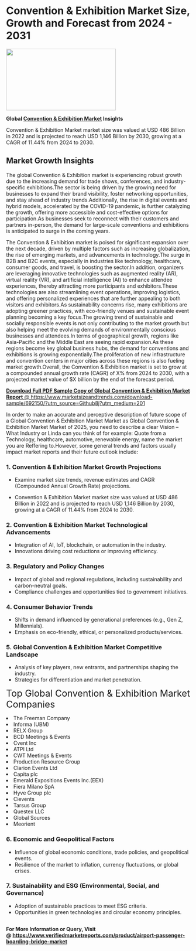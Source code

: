 <H1>Convention & Exhibition Market Size, Growth and Forecast from 2024 - 2031</H1><img class="aligncenter size-medium wp-image-584254" src="https://thirdeyenews.in/wp-content/uploads/2024/09/Global-Market-Research-300x168.jpeg" alt="" width="300" height="168" /><p><strong>Global&nbsp;<a href="https://www.marketsizeandtrends.com/download-sample/692150/?utm_source=Github8j?utm_medium=201">Convention & Exhibition Market</a> Insights</strong></p><p>Convention & Exhibition Market market size was valued at USD 486 Billion in 2022 and is projected to reach USD 1,146 Billion by 2030, growing at a CAGR of 11.44% from 2024 to 2030.</p><p><h2>Market Growth Insights</h2> <p>The global Convention & Exhibition market is experiencing robust growth due to the increasing demand for trade shows, conferences, and industry-specific exhibitions.The sector is being driven by the growing need for businesses to expand their brand visibility, foster networking opportunities, and stay ahead of industry trends.Additionally, the rise in digital events and hybrid models, accelerated by the COVID-19 pandemic, is further catalyzing the growth, offering more accessible and cost-effective options for participation.As businesses seek to reconnect with their customers and partners in-person, the demand for large-scale conventions and exhibitions is anticipated to surge in the coming years.</p> <p><a href="#"></a></p> <p>The Convention & Exhibition market is poised for significant expansion over the next decade, driven by multiple factors such as increasing globalization, the rise of emerging markets, and advancements in technology.The surge in B2B and B2C events, especially in industries like technology, healthcare, consumer goods, and travel, is boosting the sector.In addition, organizers are leveraging innovative technologies such as augmented reality (AR), virtual reality (VR), and artificial intelligence (AI) to enhance attendee experiences, thereby attracting more participants and exhibitors.These technologies are also streamlining event operations, improving logistics, and offering personalized experiences that are further appealing to both visitors and exhibitors.As sustainability concerns rise, many exhibitions are adopting greener practices, with eco-friendly venues and sustainable event planning becoming a key focus.The growing trend of sustainable and socially responsible events is not only contributing to the market growth but also helping meet the evolving demands of environmentally conscious businesses and attendees.In terms of geographical growth, regions like Asia-Pacific and the Middle East are seeing rapid expansion.As these regions become key global business hubs, the demand for conventions and exhibitions is growing exponentially.The proliferation of new infrastructure and convention centers in major cities across these regions is also fueling market growth.Overall, the Convention & Exhibition market is set to grow at a compounded annual growth rate (CAGR) of X% from 2024 to 2030, with a projected market value of $X billion by the end of the forecast period.<p><a href="#"></p><p><span class=""><strong>Download Full PDF Sample Copy of Global Convention & Exhibition Market Report</strong> @ <a href="https://www.marketsizeandtrends.com/download-sample/692150/?utm_source=Github8j?utm_medium=201" target="_blank">https://www.marketsizeandtrends.com/download-sample/692150/?utm_source=Github8j?utm_medium=201</a></span></p><p>In order to make an accurate and perceptive description of future scope of a Global&nbsp;Convention & Exhibition Market Market as Global&nbsp;Convention & Exhibition Market Market of 2025, you need to describe a clear Vision &ndash; What Industry or Linda can you think of for example: Quote from a Technology, healthcare, automotive, renewable energy, name the market you are Reffering to.However, some general trends and factors usually impact market reports and their future outlook include:</p><h3>1.&nbsp;<strong>Convention & Exhibition Market Growth Projections</strong></h3><ul><li>Examine market size trends, revenue estimates and CAGR (Compounded Annual Growth Rate) projections.</li><li><p>Convention & Exhibition Market market size was valued at USD 486 Billion in 2022 and is projected to reach USD 1,146 Billion by 2030, growing at a CAGR of 11.44% from 2024 to 2030.</p></li></ul><h3>2.&nbsp;<strong>Convention & Exhibition Market Technological Advancements</strong></h3><ul><li>Integration of AI, IoT, blockchain, or automation in the industry.</li><li>Innovations driving cost reductions or improving efficiency.</li></ul><h3>3.&nbsp;<strong>Regulatory and Policy Changes</strong></h3><ul><li>Impact of global and regional regulations, including sustainability and carbon-neutral goals.</li><li>Compliance challenges and opportunities tied to government initiatives.</li></ul><h3>4.&nbsp;<strong>Consumer Behavior Trends</strong></h3><ul><li>Shifts in demand influenced by generational preferences (e.g., Gen Z, Millennials).</li><li>Emphasis on eco-friendly, ethical, or personalized products/services.</li></ul><h3>5.&nbsp;<strong>Global Convention & Exhibition Market Competitive Landscape</strong></h3><ul><li>Analysis of key players, new entrants, and partnerships shaping the industry.</li><li>Strategies for differentiation and market penetration.</li></ul><p data-pm-slice="1 1 []"><span style="color: inherit; font-family: inherit; font-size: 25px;">Top Global Convention & Exhibition Market Companies</span></p><div class="" data-test-id=""><p><li>The Freeman Company</li><li> Informa (UBM)</li><li> RELX Group</li><li> BCD Meetings & Events</li><li> Cvent Inc</li><li> ATPI Ltd</li><li> CWT Meetings & Events</li><li> Production Resource Group</li><li> Clarion Events Ltd</li><li> Capita plc</li><li> Emerald Expositions Events Inc.(EEX)</li><li> Fiera Milano SpA</li><li> Hyve Group plc</li><li> Cievents</li><li> Tarsus Group</li><li> Questex LLC</li><li> Global Sources</li><li> Meorient</li></p></div><h3>6.&nbsp;<strong>Economic and Geopolitical Factors</strong></h3><ul><li>Influence of global economic conditions, trade policies, and geopolitical events.</li><li>Resilience of the market to inflation, currency fluctuations, or global crises.</li></ul><h3>7.&nbsp;<strong>Sustainability and ESG (Environmental, Social, and Governance)</strong></h3><ul><li>Adoption of sustainable practices to meet ESG criteria.</li><li>Opportunities in green technologies and circular economy principles.</li></ul><h2><strong style="font-size: 14px;">For More Information or Query, Visit @&nbsp;</strong><a style="background-color: #ffffff; font-size: 14px;" href="https://www.marketsizeandtrends.com/report/convention-exhibition-market/" target="_blank">https://www.verifiedmarketreports.com/product/airport-passenger-boarding-bridge-market</a></h2>